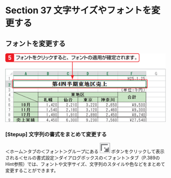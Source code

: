 # Section 37 文字サイズやフォントを変更する

## フォントを変更する

![](004.png)

### [Stepup] 文字列の書式をまとめて変更する

＜ホーム＞タブの＜フォント＞グループにある ![](icon_start.png) ボタンをクリックして表示される＜セルの書式設定＞ダイアログボックスの＜フォント＞タブ（P.389のHint参照）では、フォントや文字サイズ、文字列のスタイルや色などをまとめて変更することができます。
